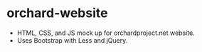 orchard-website
===============

- HTML, CSS, and JS mock up for orchardproject.net website.
- Uses Bootstrap with Less and jQuery.
